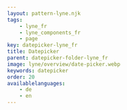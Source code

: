 ```yaml
---
layout: pattern-lyne.njk
tags: 
    - lyne_fr
    - lyne_components_fr
    - page
key: datepicker-lyne_fr
title: Datepicker
parent: datepicker-folder-lyne_fr
image: lyne/overview/date-picker.webp
keywords: datepicker
order: 20
availablelanguages: 
    - de
    - en
---
```

